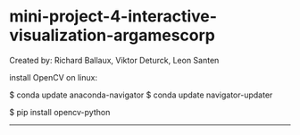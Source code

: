 # mini-project-4-interactive-visualization-argamescorp
Created by: Richard Ballaux, Viktor Deturck, Leon Santen

install OpenCV  on linux:

$ conda update anaconda-navigator
$ conda update navigator-updater

$ pip install opencv-python
_________________
